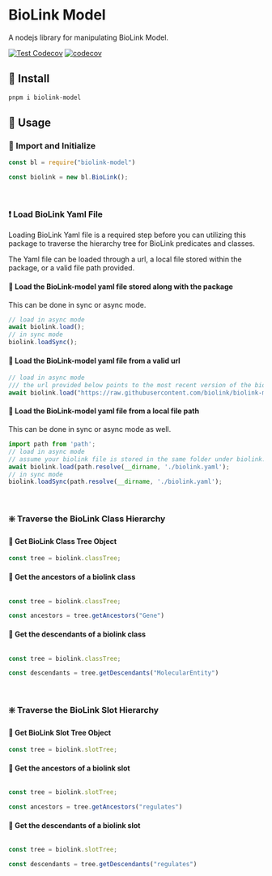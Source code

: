 # BioLink Model

A nodejs library for manipulating BioLink Model.

[![Test Codecov](https://github.com/biothings/biolink-model.js/actions/workflows/test_cov.yml/badge.svg)](https://github.com/biothings/biolink-model.js/actions/workflows/test_cov.yml)
[![codecov](https://codecov.io/github/biothings/biolink-model.js/branch/main/graph/badge.svg?token=96ZMR2523K)](https://codecov.io/github/biothings/biolink-model.js)

## 💾 Install

```bash
pnpm i biolink-model
```

## 📐 Usage

### 📢 Import and Initialize

```javascript
const bl = require("biolink-model")

const biolink = new bl.BioLink();

```

<br>

### ❗ Load BioLink Yaml File

Loading BioLink Yaml file is a required step before you can utilizing this package to traverse the hierarchy tree for BioLink predicates and classes.

The Yaml file can be loaded through a url, a local file stored within the package, or a valid file path provided.

#### 🔎 Load the BioLink-model yaml file stored along with the package

This can be done in sync or async mode.

```javascript
// load in async mode
await biolink.load();
// in sync mode
biolink.loadSync();
```

#### 🔎 Load the BioLink-model yaml file from a valid url

```javascript
// load in async mode
/// the url provided below points to the most recent version of the biolink model.
await biolink.load("https://raw.githubusercontent.com/biolink/biolink-model/master/biolink-model.yaml");
```

#### 🔎 Load the BioLink-model yaml file from a local file path

This can be done in sync or async mode as well.

```javascript
import path from 'path';
// load in async mode
// assume your biolink file is stored in the same folder under biolink.yaml
await biolink.load(path.resolve(__dirname, './biolink.yaml');
// in sync mode
biolink.loadSync(path.resolve(__dirname, './biolink.yaml');
```

<br>

### ❇️ Traverse the BioLink Class Hierarchy

#### 🔎 Get BioLink Class Tree Object

```javascript
const tree = biolink.classTree;
```

#### 🔎 Get the ancestors of a biolink class

```javascript

const tree = biolink.classTree;

const ancestors = tree.getAncestors("Gene")
```

#### 🔎 Get the descendants of a biolink class

```javascript

const tree = biolink.classTree;

const descendants = tree.getDescendants("MolecularEntity")
```

<br>

### ❇️ Traverse the BioLink Slot Hierarchy

#### 🔎 Get BioLink Slot Tree Object

```javascript
const tree = biolink.slotTree;
```

#### 🔎 Get the ancestors of a biolink slot

```javascript

const tree = biolink.slotTree;

const ancestors = tree.getAncestors("regulates")
```

#### 🔎 Get the descendants of a biolink slot

```javascript

const tree = biolink.slotTree;

const descendants = tree.getDescendants("regulates")
```
